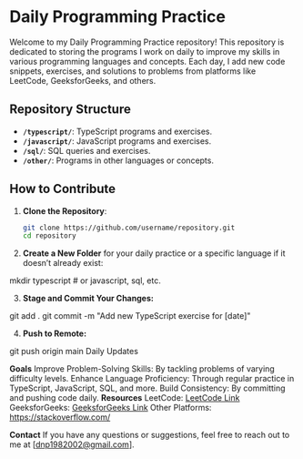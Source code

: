 # Daily Programming Practice

Welcome to my Daily Programming Practice repository! This repository is dedicated to storing the programs I work on daily to improve my skills in various programming languages and concepts. Each day, I add new code snippets, exercises, and solutions to problems from platforms like LeetCode, GeeksforGeeks, and others.

## Repository Structure

- **`/typescript/`**: TypeScript programs and exercises.
- **`/javascript/`**: JavaScript programs and exercises.
- **`/sql/`**: SQL queries and exercises.
- **`/other/`**: Programs in other languages or concepts.

## How to Contribute

1. **Clone the Repository**:
   ```sh
   git clone https://github.com/username/repository.git
   cd repository
2. **Create a New Folder** for your daily practice or a specific language if it doesn’t already exist:

  mkdir typescript # or javascript, sql, etc.

3. **Stage and Commit Your Changes:**

  git add .
  git commit -m "Add new TypeScript exercise for [date]"
  
4. **Push to Remote:**

  git push origin main
  Daily Updates
  
**Goals**
  Improve Problem-Solving Skills: By tackling problems of varying difficulty levels.
  Enhance Language Proficiency: Through regular practice in TypeScript, JavaScript, SQL, and more.
  Build Consistency: By committing and pushing code daily.
**Resources**
  LeetCode: [LeetCode Link](https://leetcode.com/)
  GeeksforGeeks: [GeeksforGeeks Link](https://www.geeksforgeeks.org/)
  Other Platforms: https://stackoverflow.com/

**Contact**
  If you have any questions or suggestions, feel free to reach out to me at [dnp1982002@gmail.com].
